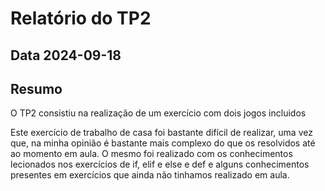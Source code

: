 # Relatório do TP2
## Data 2024-09-18
## Resumo 

O TP2 consistiu na realização de um exercício com dois jogos incluidos 

Este exercício de trabalho de casa foi bastante difícil de realizar, uma vez que, na minha opinião é bastante mais complexo do que os resolvidos até ao momento em aula. O mesmo foi realizado com os conhecimentos lecionados nos exercícios de if, elif e else e def e alguns conhecimentos presentes em exercícios que ainda não tinhamos realizado em aula. 
